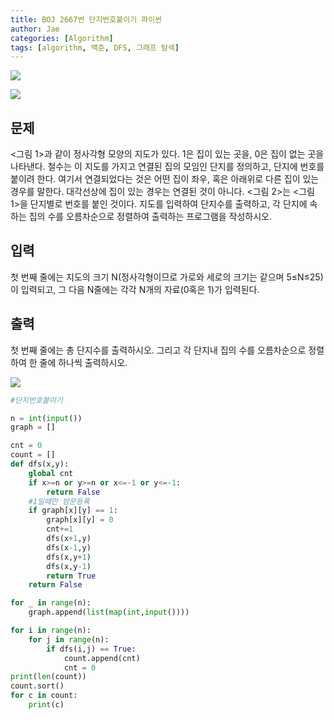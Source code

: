 ```yaml
---
title: BOJ 2667번 단지번호붙이기 파이썬
author: Jae
categories: [Algorithm]
tags: [algorithm, 백준, DFS, 그래프 탐색]
---
```


![](https://images.velog.io/images/a87380/post/7d8dcb0e-a97f-4c44-bb2d-13e68ae54c36/image.png)

![](https://images.velog.io/images/a87380/post/07000743-d96c-44f6-9155-1d1554fd9092/image.png)

## 문제

<그림 1>과 같이 정사각형 모양의 지도가 있다. 1은 집이 있는 곳을, 0은 집이 없는 곳을 나타낸다. 철수는 이 지도를 가지고 연결된 집의 모임인 단지를 정의하고, 단지에 번호를 붙이려 한다. 여기서 연결되었다는 것은 어떤 집이 좌우, 혹은 아래위로 다른 집이 있는 경우를 말한다. 대각선상에 집이 있는 경우는 연결된 것이 아니다. <그림 2>는 <그림 1>을 단지별로 번호를 붙인 것이다. 지도를 입력하여 단지수를 출력하고, 각 단지에 속하는 집의 수를 오름차순으로 정렬하여 출력하는 프로그램을 작성하시오.

## 입력

첫 번째 줄에는 지도의 크기 N(정사각형이므로 가로와 세로의 크기는 같으며 5≤N≤25)이 입력되고, 그 다음 N줄에는 각각 N개의 자료(0혹은 1)가 입력된다.

## 출력

첫 번째 줄에는 총 단지수를 출력하시오. 그리고 각 단지내 집의 수를 오름차순으로 정렬하여 한 줄에 하나씩 출력하시오.

![](https://images.velog.io/images/a87380/post/169b8b65-fe30-4118-8891-08f90756171e/image.png)

```python
#단지번호붙이기

n = int(input())
graph = []

cnt = 0
count = []
def dfs(x,y):
    global cnt
    if x>=n or y>=n or x<=-1 or y<=-1:
        return False
    #1일때만 방문등록
    if graph[x][y] == 1:
        graph[x][y] = 0
        cnt+=1
        dfs(x+1,y)
        dfs(x-1,y)
        dfs(x,y+1)
        dfs(x,y-1)
        return True
    return False

for _ in range(n):
    graph.append(list(map(int,input())))

for i in range(n):
    for j in range(n):
        if dfs(i,j) == True:
            count.append(cnt)
            cnt = 0
print(len(count))
count.sort()
for c in count:
    print(c)
```
